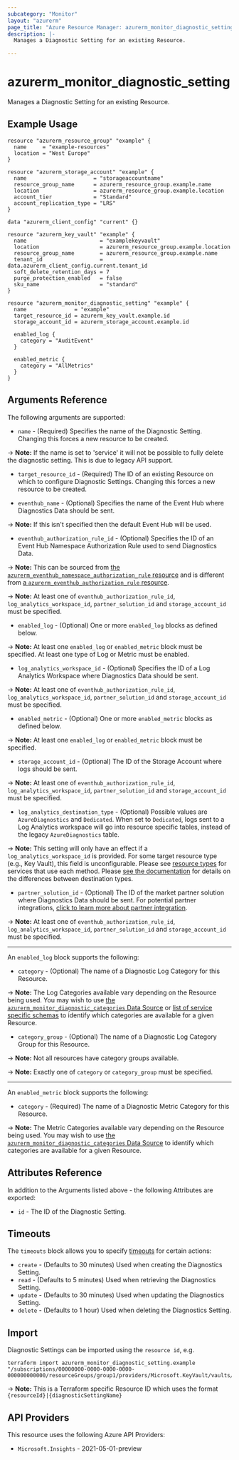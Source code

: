 ```yaml
---
subcategory: "Monitor"
layout: "azurerm"
page_title: "Azure Resource Manager: azurerm_monitor_diagnostic_setting"
description: |-
  Manages a Diagnostic Setting for an existing Resource.

---
```


# azurerm_monitor_diagnostic_setting

Manages a Diagnostic Setting for an existing Resource.

## Example Usage

```hcl
resource "azurerm_resource_group" "example" {
  name     = "example-resources"
  location = "West Europe"
}

resource "azurerm_storage_account" "example" {
  name                     = "storageaccountname"
  resource_group_name      = azurerm_resource_group.example.name
  location                 = azurerm_resource_group.example.location
  account_tier             = "Standard"
  account_replication_type = "LRS"
}

data "azurerm_client_config" "current" {}

resource "azurerm_key_vault" "example" {
  name                       = "examplekeyvault"
  location                   = azurerm_resource_group.example.location
  resource_group_name        = azurerm_resource_group.example.name
  tenant_id                  = data.azurerm_client_config.current.tenant_id
  soft_delete_retention_days = 7
  purge_protection_enabled   = false
  sku_name                   = "standard"
}

resource "azurerm_monitor_diagnostic_setting" "example" {
  name               = "example"
  target_resource_id = azurerm_key_vault.example.id
  storage_account_id = azurerm_storage_account.example.id

  enabled_log {
    category = "AuditEvent"
  }

  enabled_metric {
    category = "AllMetrics"
  }
}
```

## Arguments Reference

The following arguments are supported:

* `name` - (Required) Specifies the name of the Diagnostic Setting. Changing this forces a new resource to be created.

-> **Note:** If the name is set to 'service' it will not be possible to fully delete the diagnostic setting. This is due to legacy API support.

* `target_resource_id` - (Required) The ID of an existing Resource on which to configure Diagnostic Settings. Changing this forces a new resource to be created.

* `eventhub_name` - (Optional) Specifies the name of the Event Hub where Diagnostics Data should be sent.

-> **Note:** If this isn't specified then the default Event Hub will be used.

* `eventhub_authorization_rule_id` - (Optional) Specifies the ID of an Event Hub Namespace Authorization Rule used to send Diagnostics Data. 

-> **Note:** This can be sourced from [the `azurerm_eventhub_namespace_authorization_rule` resource](eventhub_namespace_authorization_rule.html) and is different from [a `azurerm_eventhub_authorization_rule` resource](eventhub_authorization_rule.html).

-> **Note:** At least one of `eventhub_authorization_rule_id`, `log_analytics_workspace_id`, `partner_solution_id` and `storage_account_id` must be specified.

* `enabled_log` - (Optional) One or more `enabled_log` blocks as defined below.

-> **Note:** At least one `enabled_log` or `enabled_metric` block must be specified. At least one type of Log or Metric must be enabled.

* `log_analytics_workspace_id` - (Optional) Specifies the ID of a Log Analytics Workspace where Diagnostics Data should be sent.

-> **Note:** At least one of `eventhub_authorization_rule_id`, `log_analytics_workspace_id`, `partner_solution_id` and `storage_account_id` must be specified.

* `enabled_metric` - (Optional) One or more `enabled_metric` blocks as defined below.

-> **Note:** At least one `enabled_log` or `enabled_metric` block must be specified.

* `storage_account_id` - (Optional) The ID of the Storage Account where logs should be sent. 

-> **Note:** At least one of `eventhub_authorization_rule_id`, `log_analytics_workspace_id`, `partner_solution_id` and `storage_account_id` must be specified.

* `log_analytics_destination_type` - (Optional) Possible values are `AzureDiagnostics` and `Dedicated`. When set to `Dedicated`, logs sent to a Log Analytics workspace will go into resource specific tables, instead of the legacy `AzureDiagnostics` table.

-> **Note:** This setting will only have an effect if a `log_analytics_workspace_id` is provided. For some target resource type (e.g., Key Vault), this field is unconfigurable. Please see [resource types](https://learn.microsoft.com/en-us/azure/azure-monitor/reference/tables/azurediagnostics#resource-types) for services that use each method. Please [see the documentation](https://docs.microsoft.com/azure/azure-monitor/platform/diagnostic-logs-stream-log-store#azure-diagnostics-vs-resource-specific) for details on the differences between destination types.

* `partner_solution_id` - (Optional) The ID of the market partner solution where Diagnostics Data should be sent. For potential partner integrations, [click to learn more about partner integration](https://learn.microsoft.com/en-us/azure/partner-solutions/overview).

-> **Note:** At least one of `eventhub_authorization_rule_id`, `log_analytics_workspace_id`, `partner_solution_id` and `storage_account_id` must be specified.

---

An `enabled_log` block supports the following:

* `category` - (Optional) The name of a Diagnostic Log Category for this Resource.

-> **Note:** The Log Categories available vary depending on the Resource being used. You may wish to use [the `azurerm_monitor_diagnostic_categories` Data Source](../d/monitor_diagnostic_categories.html) or [list of service specific schemas](https://docs.microsoft.com/azure/azure-monitor/platform/resource-logs-schema#service-specific-schemas) to identify which categories are available for a given Resource.

* `category_group` - (Optional) The name of a Diagnostic Log Category Group for this Resource.

-> **Note:** Not all resources have category groups available.

-> **Note:** Exactly one of `category` or `category_group` must be specified.

---

An `enabled_metric` block supports the following:

* `category` - (Required) The name of a Diagnostic Metric Category for this Resource.

-> **Note:** The Metric Categories available vary depending on the Resource being used. You may wish to use [the `azurerm_monitor_diagnostic_categories` Data Source](../d/monitor_diagnostic_categories.html) to identify which categories are available for a given Resource.

## Attributes Reference

In addition to the Arguments listed above - the following Attributes are exported:

* `id` - The ID of the Diagnostic Setting.

## Timeouts

The `timeouts` block allows you to specify [timeouts](https://developer.hashicorp.com/terraform/language/resources/configure#define-operation-timeouts) for certain actions:

* `create` - (Defaults to 30 minutes) Used when creating the Diagnostics Setting.
* `read` - (Defaults to 5 minutes) Used when retrieving the Diagnostics Setting.
* `update` - (Defaults to 30 minutes) Used when updating the Diagnostics Setting.
* `delete` - (Defaults to 1 hour) Used when deleting the Diagnostics Setting.

## Import

Diagnostic Settings can be imported using the `resource id`, e.g.

```shell
terraform import azurerm_monitor_diagnostic_setting.example "/subscriptions/00000000-0000-0000-0000-000000000000/resourceGroups/group1/providers/Microsoft.KeyVault/vaults/vault1|logMonitoring1"
```

-> **Note:** This is a Terraform specific Resource ID which uses the format `{resourceId}|{diagnosticSettingName}`

## API Providers
<!-- This section is generated, changes will be overwritten -->
This resource uses the following Azure API Providers:

* `Microsoft.Insights` - 2021-05-01-preview
